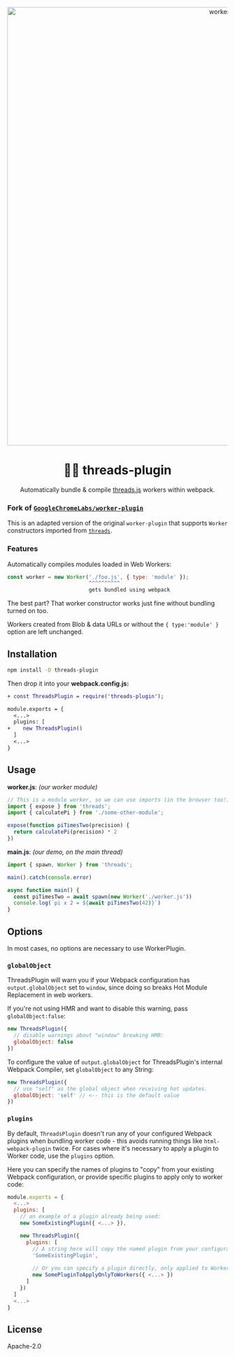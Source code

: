<p align="center">
  <img src="https://i.imgur.com/MlrAQjl.jpg" width="1000" alt="worker-plugin">
</p>
<h1 align="center">👩‍🏭 threads-plugin</h1>
<p align="center">Automatically bundle & compile <a href="https://github.com/andywer/threads.js">threads.js</a> workers within webpack.</p>

### Fork of [`GoogleChromeLabs/worker-plugin`](https://github.com/GoogleChromeLabs/worker-plugin)

This is an adapted version of the original `worker-plugin` that supports `Worker` constructors imported from [`threads`](https://github.com/andywer/threads.js).

### Features

Automatically compiles modules loaded in Web Workers:

```js
const worker = new Worker('./foo.js', { type: 'module' });
                          ^^^^^^^^^^
                          gets bundled using webpack
```

The best part? That worker constructor works just fine without bundling turned on too.

Workers created from Blob & data URLs or without the `{ type:'module' }` option are left unchanged.

## Installation

```sh
npm install -D threads-plugin
```

Then drop it into your **webpack.config.js:**

```diff
+ const ThreadsPlugin = require('threads-plugin');

module.exports = {
  <...>
  plugins: [
+    new ThreadsPlugin()
  ]
  <...>
}
```

## Usage

**worker.js**: _(our worker module)_

```js
// This is a module worker, so we can use imports (in the browser too!)
import { expose } from 'threads';
import { calculatePi } from './some-other-module';

expose(function piTimesTwo(precision) {
  return calculatePi(precision) * 2
})
```

**main.js**: _(our demo, on the main thread)_

```js
import { spawn, Worker } from 'threads';

main().catch(console.error)

async function main() {
  const piTimesTwo = await spawn(new Worker('./worker.js'))
  console.log(`pi x 2 = ${await piTimesTwo(42)}`)
}
```

## Options

In most cases, no options are necessary to use WorkerPlugin.

### `globalObject`

ThreadsPlugin will warn you if your Webpack configuration has `output.globalObject` set to `window`, since doing so breaks Hot Module Replacement in web workers.

If you're not using HMR and want to disable this warning, pass `globalObject:false`:

```js
new ThreadsPlugin({
  // disable warnings about "window" breaking HMR:
  globalObject: false
})
```

To configure the value of `output.globalObject` for ThreadsPlugin's internal Webpack Compiler, set `globalObject` to any String:

```js
new ThreadsPlugin({
  // use "self" as the global object when receiving hot updates.
  globalObject: 'self' // <-- this is the default value
})
```

### `plugins`

By default, `ThreadsPlugin` doesn't run any of your configured Webpack plugins when bundling worker code - this avoids running things like `html-webpack-plugin` twice. For cases where it's necessary to apply a plugin to Worker code, use the `plugins` option.

Here you can specify the names of plugins to "copy" from your existing Webpack configuration, or provide specific plugins to apply only to worker code:

```js
module.exports = {
  <...>
  plugins: [
    // an example of a plugin already being used:
    new SomeExistingPlugin({ <...> }),

    new ThreadsPlugin({
      plugins: [
        // A string here will copy the named plugin from your configuration:
        'SomeExistingPlugin',
        
        // Or you can specify a plugin directly, only applied to Worker code:
        new SomePluginToApplyOnlyToWorkers({ <...> })
      ]
    })
  ]
  <...>
}
```

## License

Apache-2.0
